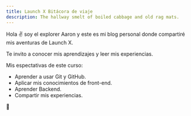 ```yaml
---
title: Launch X Bitácora de viaje
description: The hallway smelt of boiled cabbage and old rag mats.
---
```


Hola ✌️  soy el explorer Aaron y este es mi blog personal donde compartiré mis aventuras de Launch X.

Te invito a conocer mis aprendizajes y leer mis experiencias.

Mis espectativas de este curso:

- Aprender a usar Git y GitHub.
- Aplicar mis conocimientos de front-end.
- Aprender Backend.
- Compartir mis experiencias.

🚀
